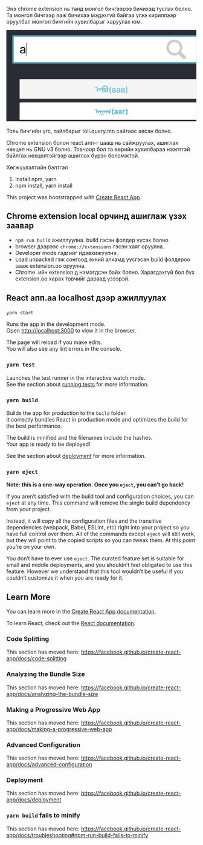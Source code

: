 Энэ chrome extension нь танд монгол бичгээрээ бичихэд туслах болно.
Та монгол бичгээр яаж бичихээ мэдэхгүй байгаа үгээ кириллээр оруулбал монгол бичгийн хувилбарыг харуулах юм.

![Зураг](/public/screenshot.png)

Толь бичгийн үгс, тайлбарыг toli.query.mn сайтаас авсан болно.

Chrome extension болон react апп-г цааш нь сайжруулах, ашиглах нөхцөл нь GNU v3 болно. Товчоор бол та өөрийн хувилбараа нээлттэй байлгах нөхцөлтэйгээр ашиглах бүрэн боломжтой.

Хөгжүүлэлтийн бэлтгэл

1) Install npm, yarn
2) npm install, yarn install

This project was bootstrapped with [Create React App](https://github.com/facebook/create-react-app).


## Chrome extension local орчинд ашиглаж үзэх заавар
- `npm run build` ажиллуулна. build гэсэн фолдер үүсэх болно.
- browser дээрээс `chrome://extensions` гэсэн хаяг оруулна.
- Developer mode гэдгийг идэвхижүүлнэ.
- Load unpacked гэж сонгоод эхний алхамд үүсгэсэн build фолдероо зааж extension.оо оруулна.
- Chrome .ийн extension.д нэмэгдсэн байх болно. Харагдахгүй бол бүх extension.оо харах товчийг дараад үзээрэй.

## React апп.аа localhost дээр ажиллуулах

`yarn start`

Runs the app in the development mode.<br />
Open [http://localhost:3000](http://localhost:3000) to view it in the browser.

The page will reload if you make edits.<br />
You will also see any lint errors in the console.

### `yarn test`

Launches the test runner in the interactive watch mode.<br />
See the section about [running tests](https://facebook.github.io/create-react-app/docs/running-tests) for more information.

### `yarn build`

Builds the app for production to the `build` folder.<br />
It correctly bundles React in production mode and optimizes the build for the best performance.

The build is minified and the filenames include the hashes.<br />
Your app is ready to be deployed!

See the section about [deployment](https://facebook.github.io/create-react-app/docs/deployment) for more information.

### `yarn eject`

**Note: this is a one-way operation. Once you `eject`, you can’t go back!**

If you aren’t satisfied with the build tool and configuration choices, you can `eject` at any time. This command will remove the single build dependency from your project.

Instead, it will copy all the configuration files and the transitive dependencies (webpack, Babel, ESLint, etc) right into your project so you have full control over them. All of the commands except `eject` will still work, but they will point to the copied scripts so you can tweak them. At this point you’re on your own.

You don’t have to ever use `eject`. The curated feature set is suitable for small and middle deployments, and you shouldn’t feel obligated to use this feature. However we understand that this tool wouldn’t be useful if you couldn’t customize it when you are ready for it.

## Learn More

You can learn more in the [Create React App documentation](https://facebook.github.io/create-react-app/docs/getting-started).

To learn React, check out the [React documentation](https://reactjs.org/).

### Code Splitting

This section has moved here: https://facebook.github.io/create-react-app/docs/code-splitting

### Analyzing the Bundle Size

This section has moved here: https://facebook.github.io/create-react-app/docs/analyzing-the-bundle-size

### Making a Progressive Web App

This section has moved here: https://facebook.github.io/create-react-app/docs/making-a-progressive-web-app

### Advanced Configuration

This section has moved here: https://facebook.github.io/create-react-app/docs/advanced-configuration

### Deployment

This section has moved here: https://facebook.github.io/create-react-app/docs/deployment

### `yarn build` fails to minify

This section has moved here: https://facebook.github.io/create-react-app/docs/troubleshooting#npm-run-build-fails-to-minify
